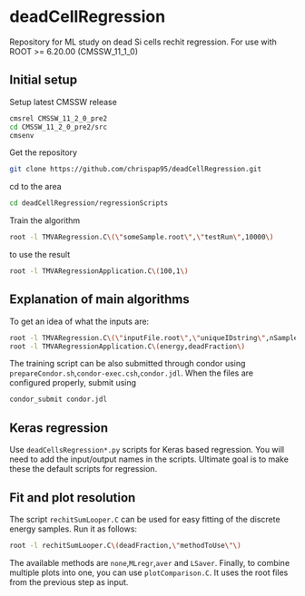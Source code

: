 # deadCellRegression
Repository for ML study on dead Si cells rechit regression.
For use with ROOT >= 6.20.00 (CMSSW_11_1_0)

## Initial setup

Setup latest CMSSW release
```bash
cmsrel CMSSW_11_2_0_pre2
cd CMSSW_11_2_0_pre2/src
cmsenv
```

Get the repository
```bash
git clone https://github.com/chrispap95/deadCellRegression.git
```

cd to the area
```bash
cd deadCellRegression/regressionScripts
```

Train the algorithm
```bash
root -l TMVARegression.C\(\"someSample.root\",\"testRun\",10000\)
```

to use the result
```bash
root -l TMVARegressionApplication.C\(100,1\)
```

## Explanation of main algorithms

To get an idea of what the inputs are:
```bash
root -l TMVARegression.C\(\"inputFile.root\",\"uniqueIDstring\",nSamples,nHiddenLayers,\"nodesPerLayer\"\)
root -l TMVARegressionApplication.C\(energy,deadFraction\)
```

The training script can be also submitted through condor using `prepareCondor.sh`,`condor-exec.csh`,`condor.jdl`.
When the files are configured properly, submit using
```bash
condor_submit condor.jdl
```

## Keras regression

Use `deadCellsRegression*.py` scripts for Keras based regression. You will need to add the input/output names in the scripts.
Ultimate goal is to make these the default scripts for regression.

## Fit and plot resolution

The script `rechitSumLooper.C` can be used for easy fitting of the discrete energy samples. Run it as follows:
```bash
root -l rechitSumLooper.C\(deadFraction,\"methodToUse\"\)
```
The available methods are `none`,`MLregr`,`aver` and `LSaver`.
Finally, to combine multiple plots into one, you can use `plotComparison.C`. It uses the root files from the previous step as input.
